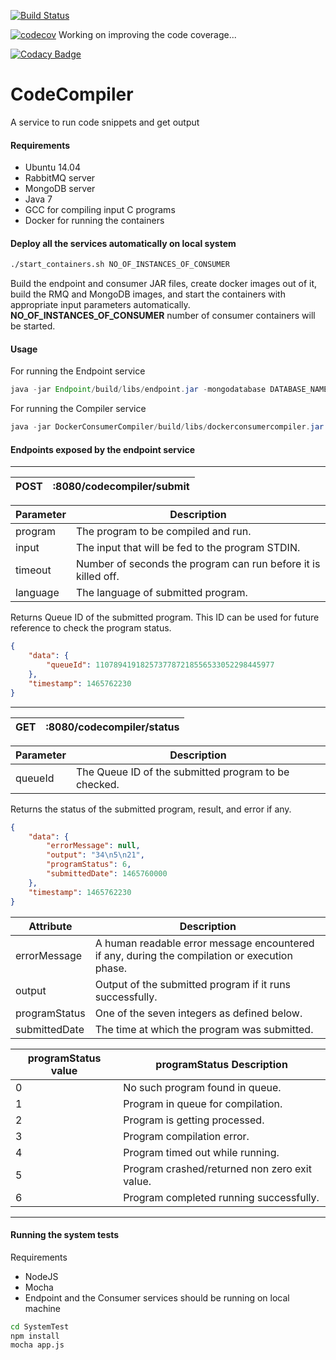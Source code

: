 [![Build Status](https://travis-ci.org/manoharprabhu/CodeCompiler.svg?branch=master)](https://travis-ci.org/manoharprabhu/CodeCompiler)


[![codecov](https://codecov.io/gh/manoharprabhu/CodeCompiler/branch/master/graph/badge.svg)](https://codecov.io/gh/manoharprabhu/CodeCompiler) 
Working on improving the code coverage...

[![Codacy Badge](https://api.codacy.com/project/badge/Grade/56505c57d693478d902980b7d6153ff9)](https://www.codacy.com/app/manoharagent13/CodeCompiler?utm_source=github.com&amp;utm_medium=referral&amp;utm_content=manoharprabhu/CodeCompiler&amp;utm_campaign=Badge_Grade)


# CodeCompiler
A service to run code snippets and get output

#### Requirements
* Ubuntu 14.04
* RabbitMQ server
* MongoDB server
* Java 7
* GCC for compiling input C programs
* Docker for running the containers

#### Deploy all the services automatically on local system
````bash
./start_containers.sh NO_OF_INSTANCES_OF_CONSUMER
````
Build the endpoint and consumer JAR files, create docker images out of it, build the RMQ and MongoDB images, and start the containers with appropriate input parameters automatically.
**NO_OF_INSTANCES_OF_CONSUMER** number of consumer containers will be started.

#### Usage
For running the Endpoint service
```java
java -jar Endpoint/build/libs/endpoint.jar -mongodatabase DATABASE_NAME -mongohost DATABASE_ADDRESS -rmqhost RMQ_ADDRESS
```

For running the Compiler service 
```java
java -jar DockerConsumerCompiler/build/libs/dockerconsumercompiler.jar -mongodatabase DATABASE_NAME -mongohost DATABASE_ADDRESS -rmqhost RMQ_ADDRESS
```
#### Endpoints exposed by the endpoint service
----
 POST | :8080/codecompiler/submit |
|------|---------------------------|

| Parameter  | Description                                                        |
|------------|--------------------------------------------------------------------|
| program    | The program to be compiled and run.                                |
| input      | The input that will be fed to the program STDIN.                   |
| timeout    | Number of seconds the program can run before it is killed off.     |
| language   | The language of submitted program.                                 |
Returns Queue ID of the submitted program. This ID can be used for future reference to check the program status.
````JSON
{
    "data": {
        "queueId": 1107894191825737787218556533052298445977
    },
    "timestamp": 1465762230
}
````
----
 GET | :8080/codecompiler/status |
|------|---------------------------|

| Parameter  | Description                                                        |
|------------|--------------------------------------------------------------------|
| queueId    | The Queue ID of the submitted program to be checked.               |
Returns the status of the submitted program, result, and error if any.
````JSON
{
    "data": {
        "errorMessage": null,
        "output": "34\n5\n21",
        "programStatus": 6,
        "submittedDate": 1465760000
    },
    "timestamp": 1465762230
}
````
| Attribute       | Description                                                                                         |
|-----------------|-----------------------------------------------------------------------------------------------------|
| errorMessage    | A human readable error message encountered if any, during the compilation or execution phase.       |
| output          | Output of the submitted program if it runs successfully.                                            |
| programStatus   | One of the seven integers as defined below.                                                         |
| submittedDate   | The time at which the program was submitted.                                                        |

| programStatus value       | programStatus Description |
|---------------------------|---------------------------|
| 0 | No such program found in queue.                   |
| 1 | Program in queue for compilation.                 |
| 2 | Program is getting processed.                     |
| 3 | Program compilation error.                        |
| 4 | Program timed out while running.                  |
| 5 | Program crashed/returned non zero exit value.     |
| 6 | Program completed running successfully.           |
----

#### Running the system tests
Requirements
* NodeJS
* Mocha
* Endpoint and the Consumer services should be running on local machine

````bash
cd SystemTest
npm install
mocha app.js
````
